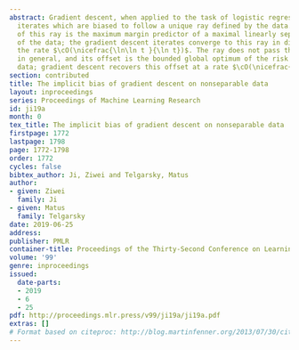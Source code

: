 ```yaml
---
abstract: Gradient descent, when applied to the task of logistic regression, outputs
  iterates which are biased to follow a unique ray defined by the data. The direction
  of this ray is the maximum margin predictor of a maximal linearly separable subset
  of the data; the gradient descent iterates converge to this ray in direction at
  the rate $\cO(\nicefrac{\ln\ln t }{\ln t})$. The ray does not pass through the origin
  in general, and its offset is the bounded global optimum of the risk over the remaining
  data; gradient descent recovers this offset at a rate $\cO(\nicefrac{(\ln t)^2}{\sqrt{t}})$.
section: contributed
title: The implicit bias of gradient descent on nonseparable data
layout: inproceedings
series: Proceedings of Machine Learning Research
id: ji19a
month: 0
tex_title: The implicit bias of gradient descent on nonseparable data
firstpage: 1772
lastpage: 1798
page: 1772-1798
order: 1772
cycles: false
bibtex_author: Ji, Ziwei and Telgarsky, Matus
author:
- given: Ziwei
  family: Ji
- given: Matus
  family: Telgarsky
date: 2019-06-25
address: 
publisher: PMLR
container-title: Proceedings of the Thirty-Second Conference on Learning Theory
volume: '99'
genre: inproceedings
issued:
  date-parts:
  - 2019
  - 6
  - 25
pdf: http://proceedings.mlr.press/v99/ji19a/ji19a.pdf
extras: []
# Format based on citeproc: http://blog.martinfenner.org/2013/07/30/citeproc-yaml-for-bibliographies/
---
```

